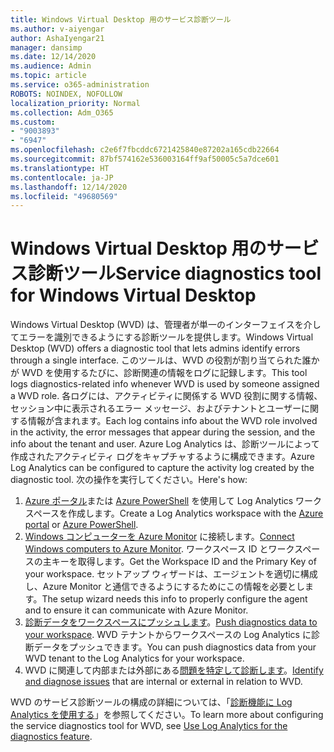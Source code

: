 ```yaml
---
title: Windows Virtual Desktop 用のサービス診断ツール
ms.author: v-aiyengar
author: AshaIyengar21
manager: dansimp
ms.date: 12/14/2020
ms.audience: Admin
ms.topic: article
ms.service: o365-administration
ROBOTS: NOINDEX, NOFOLLOW
localization_priority: Normal
ms.collection: Adm_O365
ms.custom:
- "9003893"
- "6947"
ms.openlocfilehash: c2e6f7fbcddc6721425840e87202a165cdb22664
ms.sourcegitcommit: 87bf574162e536003164ff9af50005c5a7dce601
ms.translationtype: HT
ms.contentlocale: ja-JP
ms.lasthandoff: 12/14/2020
ms.locfileid: "49680569"
---
```

# <a name="service-diagnostics-tool-for-windows-virtual-desktop"></a><span data-ttu-id="a3fd4-102">Windows Virtual Desktop 用のサービス診断ツール</span><span class="sxs-lookup"><span data-stu-id="a3fd4-102">Service diagnostics tool for Windows Virtual Desktop</span></span>

<span data-ttu-id="a3fd4-103">Windows Virtual Desktop (WVD) は、管理者が単一のインターフェイスを介してエラーを識別できるようにする診断ツールを提供します。</span><span class="sxs-lookup"><span data-stu-id="a3fd4-103">Windows Virtual Desktop (WVD) offers a diagnostic tool that lets admins identify errors through a single interface.</span></span> <span data-ttu-id="a3fd4-104">このツールは、WVD の役割が割り当てられた誰かが WVD を使用するたびに、診断関連の情報をログに記録します。</span><span class="sxs-lookup"><span data-stu-id="a3fd4-104">This tool logs diagnostics-related info whenever WVD is used by someone assigned a WVD role.</span></span> <span data-ttu-id="a3fd4-105">各ログには、アクティビティに関係する WVD 役割に関する情報、セッション中に表示されるエラー メッセージ、およびテナントとユーザーに関する情報が含まれます。</span><span class="sxs-lookup"><span data-stu-id="a3fd4-105">Each log contains info about the WVD role involved in the activity, the error messages that appear during the session, and the info about the tenant and user.</span></span> <span data-ttu-id="a3fd4-106">Azure Log Analytics は、診断ツールによって作成されたアクティビティ ログをキャプチャするように構成できます。</span><span class="sxs-lookup"><span data-stu-id="a3fd4-106">Azure Log Analytics can be configured to capture the activity log created by the diagnostic tool.</span></span> <span data-ttu-id="a3fd4-107">次の操作を実行してください。</span><span class="sxs-lookup"><span data-stu-id="a3fd4-107">Here's how:</span></span>

1. <span data-ttu-id="a3fd4-108">[Azure ポータル](https://go.microsoft.com/fwlink/?linkid=2129500)または [Azure PowerShell](https://go.microsoft.com/fwlink/?linkid=2129501) を使用して Log Analytics ワークスペースを作成します。</span><span class="sxs-lookup"><span data-stu-id="a3fd4-108">Create a Log Analytics workspace with the [Azure portal](https://go.microsoft.com/fwlink/?linkid=2129500) or [Azure PowerShell](https://go.microsoft.com/fwlink/?linkid=2129501).</span></span>
1. <span data-ttu-id="a3fd4-109">[Windows コンピューターを Azure Monitor](https://go.microsoft.com/fwlink/?linkid=2129913) に接続します。</span><span class="sxs-lookup"><span data-stu-id="a3fd4-109">[Connect Windows computers to Azure Monitor](https://go.microsoft.com/fwlink/?linkid=2129913).</span></span> <span data-ttu-id="a3fd4-110">ワークスペース ID とワークスペースの主キーを取得します。</span><span class="sxs-lookup"><span data-stu-id="a3fd4-110">Get the Workspace ID and the Primary Key of your workspace.</span></span> <span data-ttu-id="a3fd4-111">セットアップ ウィザードは、エージェントを適切に構成し、Azure Monitor と通信できるようにするためにこの情報を必要とします。</span><span class="sxs-lookup"><span data-stu-id="a3fd4-111">The setup wizard needs this info to properly configure the agent and to ensure it can communicate with Azure Monitor.</span></span>
1. <span data-ttu-id="a3fd4-112">[診断データをワークスペースにプッシュします](https://go.microsoft.com/fwlink/?linkid=2128284)。</span><span class="sxs-lookup"><span data-stu-id="a3fd4-112">[Push diagnostics data to your workspace](https://go.microsoft.com/fwlink/?linkid=2128284).</span></span> <span data-ttu-id="a3fd4-113">WVD テナントからワークスペースの Log Analytics に診断データをプッシュできます。</span><span class="sxs-lookup"><span data-stu-id="a3fd4-113">You can push diagnostics data from your WVD tenant to the Log Analytics for your workspace.</span></span>
1. <span data-ttu-id="a3fd4-114">WVD に関連して内部または外部にある[問題を特定して診断します](https://go.microsoft.com/fwlink/?linkid=2128338)。</span><span class="sxs-lookup"><span data-stu-id="a3fd4-114">[Identify and diagnose issues](https://go.microsoft.com/fwlink/?linkid=2128338) that are internal or external in relation to WVD.</span></span>

<span data-ttu-id="a3fd4-115">WVD のサービス診断ツールの構成の詳細については、「[診断機能に Log Analytics を使用する](https://go.microsoft.com/fwlink/?linkid=2128084)」を参照してください。</span><span class="sxs-lookup"><span data-stu-id="a3fd4-115">To learn more about configuring the service diagnostics tool for WVD, see [Use Log Analytics for the diagnostics feature](https://go.microsoft.com/fwlink/?linkid=2128084).</span></span>

